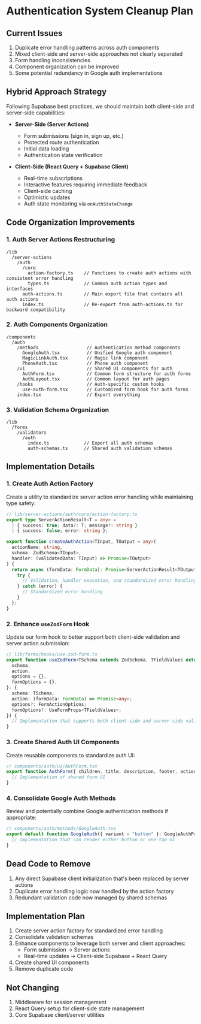 # Authentication System Cleanup Plan

## Current Issues

1. Duplicate error handling patterns across auth components
2. Mixed client-side and server-side approaches not clearly separated
3. Form handling inconsistencies
4. Component organization can be improved
5. Some potential redundancy in Google auth implementations

## Hybrid Approach Strategy

Following Supabase best practices, we should maintain both client-side and server-side capabilities:

- **Server-Side (Server Actions)**

  - Form submissions (sign in, sign up, etc.)
  - Protected route authentication
  - Initial data loading
  - Authentication state verification

- **Client-Side (React Query + Supabase Client)**
  - Real-time subscriptions
  - Interactive features requiring immediate feedback
  - Client-side caching
  - Optimistic updates
  - Auth state monitoring via `onAuthStateChange`

## Code Organization Improvements

### 1. Auth Server Actions Restructuring

```
/lib
  /server-actions
    /auth
      /core
        action-factory.ts    // Functions to create auth actions with consistent error handling
        types.ts             // Common auth action types and interfaces
      auth-actions.ts        // Main export file that contains all auth actions
      index.ts               // Re-export from auth-actions.ts for backward compatibility
```

### 2. Auth Components Organization

```
/components
  /auth
    /methods                  // Authentication method components
      GoogleAuth.tsx          // Unified Google auth component
      MagicLinkAuth.tsx       // Magic link component
      PhoneAuth.tsx           // Phone auth component
    /ui                       // Shared UI components for auth
      AuthForm.tsx            // Common form structure for auth forms
      AuthLayout.tsx          // Common layout for auth pages
    /hooks                    // Auth-specific custom hooks
      use-auth-form.tsx       // Customized form hook for auth forms
    index.tsx                 // Export everything
```

### 3. Validation Schema Organization

```
/lib
  /forms
    /validators
      /auth
        index.ts             // Export all auth schemas
        auth-schemas.ts      // Shared auth validation schemas
```

## Implementation Details

### 1. Create Auth Action Factory

Create a utility to standardize server action error handling while maintaining type safety:

```typescript
// lib/server-actions/auth/core/action-factory.ts
export type ServerActionResult<T = any> =
  | { success: true; data?: T; message?: string }
  | { success: false; error: string };

export function createAuthAction<TInput, TOutput = any>(
  actionName: string,
  schema: ZodSchema<TInput>,
  handler: (validatedData: TInput) => Promise<TOutput>
) {
  return async (formData: FormData): Promise<ServerActionResult<TOutput>> => {
    try {
      // Validation, handler execution, and standardized error handling
    } catch (error) {
      // Standardized error handling
    }
  };
}
```

### 2. Enhance `useZodForm` Hook

Update our form hook to better support both client-side validation and server action submission:

```typescript
// lib/forms/hooks/use-zod-form.ts
export function useZodForm<TSchema extends ZodSchema, TFieldValues extends FieldValues = any>({
  schema,
  action,
  options = {},
  formOptions = {},
}: {
  schema: TSchema;
  action: (formData: FormData) => Promise<any>;
  options?: FormActionOptions;
  formOptions?: UseFormProps<TFieldValues>;
}) {
  // Implementation that supports both client-side and server-side validation
}
```

### 3. Create Shared Auth UI Components

Create reusable components to standardize auth UI:

```typescript
// components/auth/ui/AuthForm.tsx
export function AuthForm({ children, title, description, footer, action }: AuthFormProps) {
  // Implementation of shared form UI
}
```

### 4. Consolidate Google Auth Methods

Review and potentially combine Google authentication methods if appropriate:

```typescript
// components/auth/methods/GoogleAuth.tsx
export default function GoogleAuth({ variant = "button" }: GoogleAuthProps) {
  // Implementation that can render either button or one-tap UI
}
```

## Dead Code to Remove

1. Any direct Supabase client initialization that's been replaced by server actions
2. Duplicate error handling logic now handled by the action factory
3. Redundant validation code now managed by shared schemas

## Implementation Plan

1. Create server action factory for standardized error handling
2. Consolidate validation schemas
3. Enhance components to leverage both server and client approaches:
   - Form submission → Server actions
   - Real-time updates → Client-side Supabase + React Query
4. Create shared UI components
5. Remove duplicate code

## Not Changing

1. Middleware for session management
2. React Query setup for client-side state management
3. Core Supabase client/server utilities

